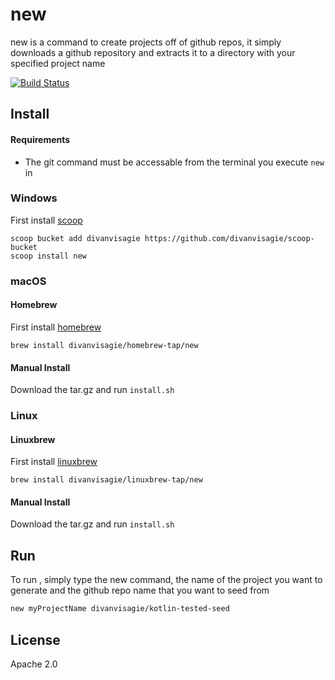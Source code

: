 # new
new is a command to create projects off of github repos, it simply downloads a github repository and extracts it to a directory with your specified project name

[![Build Status](https://travis-ci.org/divanvisagie/new.svg?branch=master)](https://travis-ci.org/divanvisagie/new)


## Install 

#### Requirements 
 - The git command must be accessable from the terminal you execute `new` in

### Windows 

First install [scoop](http://scoop.sh/)

```
scoop bucket add divanvisagie https://github.com/divanvisagie/scoop-bucket
scoop install new
```

### macOS

#### Homebrew

First install [homebrew](https://brew.sh/)

```
brew install divanvisagie/homebrew-tap/new
```

#### Manual Install 

Download the tar.gz and run `install.sh`


### Linux
#### Linuxbrew

First install [linuxbrew](http://linuxbrew.sh/)

```
brew install divanvisagie/linuxbrew-tap/new
```

#### Manual Install

Download the tar.gz and run `install.sh`



## Run

To run , simply type the new command, the name of the project you want to generate and the github repo name that you want to seed from

```sh
new myProjectName divanvisagie/kotlin-tested-seed
```


## License
Apache 2.0


